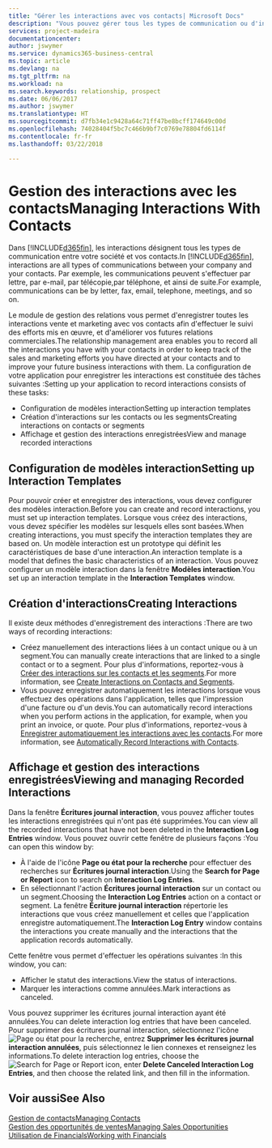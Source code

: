 ```yaml
---
title: "Gérer les interactions avec vos contacts| Microsoft Docs"
description: "Vous pouvez gérer tous les types de communication ou d'interactions entre votre société et vos contacts. Par exemple, une communication par lettre, par téléphone, lors de réunions, etc."
services: project-madeira
documentationcenter: 
author: jswymer
ms.service: dynamics365-business-central
ms.topic: article
ms.devlang: na
ms.tgt_pltfrm: na
ms.workload: na
ms.search.keywords: relationship, prospect
ms.date: 06/06/2017
ms.author: jswymer
ms.translationtype: HT
ms.sourcegitcommit: d7fb34e1c9428a64c71ff47be8bcff174649c00d
ms.openlocfilehash: 74028404f5bc7c466b9bf7c0769e78804fd6114f
ms.contentlocale: fr-fr
ms.lasthandoff: 03/22/2018

---
```

# <a name="managing-interactions-with-contacts"></a><span data-ttu-id="861c5-103">Gestion des interactions avec les contacts</span><span class="sxs-lookup"><span data-stu-id="861c5-103">Managing Interactions With Contacts</span></span>
<span data-ttu-id="861c5-104">Dans [!INCLUDE[d365fin](includes/d365fin_md.md)], les interactions désignent tous les types de communication entre votre société et vos contacts.</span><span class="sxs-lookup"><span data-stu-id="861c5-104">In [!INCLUDE[d365fin](includes/d365fin_md.md)], interactions are all types of communications between your company and your contacts.</span></span> <span data-ttu-id="861c5-105">Par exemple, les communications peuvent s'effectuer par lettre, par e-mail, par télécopie,par téléphone, et ainsi de suite.</span><span class="sxs-lookup"><span data-stu-id="861c5-105">For example, communications can be by letter, fax, email, telephone, meetings, and so on.</span></span>

<span data-ttu-id="861c5-106">Le module de gestion des relations vous permet d'enregistrer toutes les interactions vente et marketing avec vos contacts afin d'effectuer le suivi des efforts mis en œuvre, et d'améliorer vos futures relations commerciales.</span><span class="sxs-lookup"><span data-stu-id="861c5-106">The relationship management area enables you to record all the interactions you have with your contacts in order to keep track of the sales and marketing efforts you have directed at your contacts and to improve your future business interactions with them.</span></span> <span data-ttu-id="861c5-107">La configuration de votre application pour enregistrer les interactions est constituée des tâches suivantes :</span><span class="sxs-lookup"><span data-stu-id="861c5-107">Setting up your application to record interactions consists of these tasks:</span></span>

* <span data-ttu-id="861c5-108">Configuration de modèles interaction</span><span class="sxs-lookup"><span data-stu-id="861c5-108">Setting up interaction templates</span></span>  
* <span data-ttu-id="861c5-109">Création d'interactions sur les contacts ou les segments</span><span class="sxs-lookup"><span data-stu-id="861c5-109">Creating interactions on contacts or segments</span></span>  
* <span data-ttu-id="861c5-110">Affichage et gestion des interactions enregistrées</span><span class="sxs-lookup"><span data-stu-id="861c5-110">View and manage recorded interactions</span></span>  

##  <a name="setting-up-interaction-templates"></a><span data-ttu-id="861c5-111">Configuration de modèles interaction</span><span class="sxs-lookup"><span data-stu-id="861c5-111">Setting up Interaction Templates</span></span>
<span data-ttu-id="861c5-112">Pour pouvoir créer et enregistrer des interactions, vous devez configurer des modèles interaction.</span><span class="sxs-lookup"><span data-stu-id="861c5-112">Before you can create and record interactions, you must set up interaction templates.</span></span> <span data-ttu-id="861c5-113">Lorsque vous créez des interactions, vous devez spécifier les modèles sur lesquels elles sont basées.</span><span class="sxs-lookup"><span data-stu-id="861c5-113">When creating interactions, you must specify the interaction templates they are based on.</span></span> <span data-ttu-id="861c5-114">Un modèle interaction est un prototype qui définit les caractéristiques de base d'une interaction.</span><span class="sxs-lookup"><span data-stu-id="861c5-114">An interaction template is a model that defines the basic characteristics of an interaction.</span></span>
<span data-ttu-id="861c5-115">Vous pouvez configurer un modèle interaction dans la fenêtre **Modèles interaction**.</span><span class="sxs-lookup"><span data-stu-id="861c5-115">You set up an interaction template in the **Interaction Templates** window.</span></span>  

## <a name="creating-interactions"></a><span data-ttu-id="861c5-116">Création d'interactions</span><span class="sxs-lookup"><span data-stu-id="861c5-116">Creating Interactions</span></span>
<span data-ttu-id="861c5-117">Il existe deux méthodes d'enregistrement des interactions :</span><span class="sxs-lookup"><span data-stu-id="861c5-117">There are two ways of recording interactions:</span></span>

* <span data-ttu-id="861c5-118">Créez manuellement des interactions liées à un contact unique ou à un segment.</span><span class="sxs-lookup"><span data-stu-id="861c5-118">You can manually create interactions that are linked to a single contact or to a segment.</span></span> <span data-ttu-id="861c5-119">Pour plus d'informations, reportez-vous à [Créer des interactions sur les contacts et les segments](marketing-how-create-interactions.md).</span><span class="sxs-lookup"><span data-stu-id="861c5-119">For more information, see [Create Interactions on Contacts and Segments](marketing-how-create-interactions.md).</span></span>  
* <span data-ttu-id="861c5-120">Vous pouvez enregistrer automatiquement les interactions lorsque vous effectuez des opérations dans l'application, telles que l'impression d'une facture ou d'un devis.</span><span class="sxs-lookup"><span data-stu-id="861c5-120">You can automatically record interactions when you perform actions in the application, for example, when you print an invoice, or quote.</span></span> <span data-ttu-id="861c5-121">Pour plus d'informations, reportez-vous à [Enregistrer automatiquement les interactions avec les contacts](marketing-auto-record-interactions.md).</span><span class="sxs-lookup"><span data-stu-id="861c5-121">For more information, see [Automatically Record Interactions with Contacts](marketing-auto-record-interactions.md).</span></span>

## <a name="viewing-and-managing-recorded-interactions"></a><span data-ttu-id="861c5-122">Affichage et gestion des interactions enregistrées</span><span class="sxs-lookup"><span data-stu-id="861c5-122">Viewing and managing Recorded Interactions</span></span>
<span data-ttu-id="861c5-123">Dans la fenêtre **Écritures journal interaction**, vous pouvez afficher toutes les interactions enregistrées qui n'ont pas été supprimées.</span><span class="sxs-lookup"><span data-stu-id="861c5-123">You can view all the recorded interactions that have not been deleted in the **Interaction Log Entries** window.</span></span> <span data-ttu-id="861c5-124">Vous pouvez ouvrir cette fenêtre de plusieurs façons :</span><span class="sxs-lookup"><span data-stu-id="861c5-124">You can open this window by:</span></span>

* <span data-ttu-id="861c5-125">À l'aide de l'icône **Page ou état pour la recherche** pour effectuer des recherches sur **Écritures journal interaction**.</span><span class="sxs-lookup"><span data-stu-id="861c5-125">Using the **Search for Page or Report** icon to search on **Interaction Log Entries**.</span></span>
* <span data-ttu-id="861c5-126">En sélectionnant l'action **Écritures journal interaction** sur un contact ou un segment.</span><span class="sxs-lookup"><span data-stu-id="861c5-126">Choosing the **Interaction Log Entries** action on a contact or segment.</span></span>
  <span data-ttu-id="861c5-127">La fenêtre **Écriture journal interaction** répertorie les interactions que vous créez manuellement et celles que l'application enregistre automatiquement.</span><span class="sxs-lookup"><span data-stu-id="861c5-127">The **Interaction Log Entry** window contains the interactions you create manually and the interactions that the application records automatically.</span></span>

<span data-ttu-id="861c5-128">Cette fenêtre vous permet d'effectuer les opérations suivantes :</span><span class="sxs-lookup"><span data-stu-id="861c5-128">In this window, you can:</span></span>

* <span data-ttu-id="861c5-129">Afficher le statut des interactions.</span><span class="sxs-lookup"><span data-stu-id="861c5-129">View the status of interactions.</span></span>
* <span data-ttu-id="861c5-130">Marquer les interactions comme annulées.</span><span class="sxs-lookup"><span data-stu-id="861c5-130">Mark interactions as canceled.</span></span>

<span data-ttu-id="861c5-131">Vous pouvez supprimer les écritures journal interaction ayant été annulées.</span><span class="sxs-lookup"><span data-stu-id="861c5-131">You can delete interaction log entries that have been canceled.</span></span> <span data-ttu-id="861c5-132">Pour supprimer des écritures journal interaction, sélectionnez l'icône ![Page ou état pour la recherche](media/ui-search/search_small.png "Page ou état pour la recherche"), entrez **Supprimer les écritures journal interaction annulées**, puis sélectionnez le lien connexes et renseignez les informations.</span><span class="sxs-lookup"><span data-stu-id="861c5-132">To delete interaction log entries, choose the ![Search for Page or Report](media/ui-search/search_small.png "Search for Page or Report icon") icon, enter **Delete Canceled Interaction Log Entries**, and then choose the related link, and then fill in the information.</span></span>

## <a name="see-also"></a><span data-ttu-id="861c5-133">Voir aussi</span><span class="sxs-lookup"><span data-stu-id="861c5-133">See Also</span></span>
[<span data-ttu-id="861c5-134">Gestion de contacts</span><span class="sxs-lookup"><span data-stu-id="861c5-134">Managing Contacts</span></span>](marketing-contacts.md)  
[<span data-ttu-id="861c5-135">Gestion des opportunités de ventes</span><span class="sxs-lookup"><span data-stu-id="861c5-135">Managing Sales Opportunities</span></span>](marketing-manage-sales-opportunities.md)  
[<span data-ttu-id="861c5-136">Utilisation de Financials</span><span class="sxs-lookup"><span data-stu-id="861c5-136">Working with Financials</span></span>](ui-work-product.md)  

